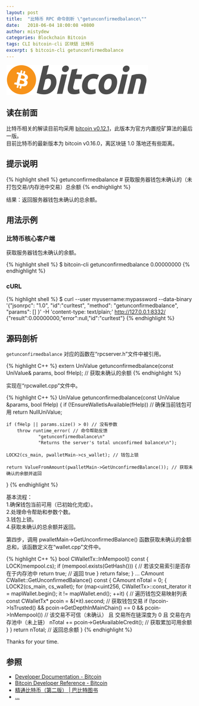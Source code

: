 ```yaml
---
layout: post
title:  "比特币 RPC 命令剖析 \"getunconfirmedbalance\""
date:   2018-06-04 18:00:08 +0800
author: mistydew
categories: Blockchain Bitcoin
tags: CLI bitcoin-cli 区块链 比特币
excerpt: $ bitcoin-cli getunconfirmedbalance
---
```

![bitcoin](/images/20180504/bitcoin.svg)

## 读在前面
比特币相关的解读目前均采用 [bitcoin v0.12.1](https://github.com/bitcoin/bitcoin/tree/v0.12.1)，此版本为官方内置挖矿算法的最后一版。<br>
目前比特币的最新版本为 bitcoin v0.16.0，离区块链 1.0 落地还有些距离。

## 提示说明

{% highlight shell %}
getunconfirmedbalance # 获取服务器钱包未确认的（未打包交易/内存池中交易）总余额
{% endhighlight %}

结果：返回服务器钱包未确认的总余额。

## 用法示例

### 比特币核心客户端

获取服务器钱包未确认的余额。

{% highlight shell %}
$ bitcoin-cli getunconfirmedbalance
0.00000000
{% endhighlight %}

### cURL

{% highlight shell %}
$ curl --user myusername:mypassword --data-binary '{"jsonrpc": "1.0", "id":"curltest", "method": "getunconfirmedbalance", "params": [] }' -H 'content-type: text/plain;' http://127.0.0.1:8332/
{"result":0.00000000,"error":null,"id":"curltest"}
{% endhighlight %}

## 源码剖析
`getunconfirmedbalance` 对应的函数在“rpcserver.h”文件中被引用。

{% highlight C++ %}
extern UniValue getunconfirmedbalance(const UniValue& params, bool fHelp); // 获取未确认的余额
{% endhighlight %}

实现在“rpcwallet.cpp”文件中。

{% highlight C++ %}
UniValue getunconfirmedbalance(const UniValue &params, bool fHelp)
{
    if (!EnsureWalletIsAvailable(fHelp)) // 确保当前钱包可用
        return NullUniValue;
    
    if (fHelp || params.size() > 0) // 没有参数
        throw runtime_error( // 命令帮助反馈
                "getunconfirmedbalance\n"
                "Returns the server's total unconfirmed balance\n");

    LOCK2(cs_main, pwalletMain->cs_wallet); // 钱包上锁

    return ValueFromAmount(pwalletMain->GetUnconfirmedBalance()); // 获取未确认的余额并返回
}
{% endhighlight %}

基本流程：<br>
1.确保钱包当前可用（已初始化完成）。<br>
2.处理命令帮助和参数个数。<br>
3.钱包上锁。<br>
4.获取未确认的总余额并返回。

第四步，调用 pwalletMain->GetUnconfirmedBalance() 函数获取未确认的金额总和，该函数定义在“wallet.cpp”文件中。

{% highlight C++ %}
bool CWalletTx::InMempool() const
{
    LOCK(mempool.cs);
    if (mempool.exists(GetHash())) { // 若该交易索引是否存在于内存池中
        return true; // 返回 true
    }
    return false;
}
...
CAmount CWallet::GetUnconfirmedBalance() const
{
    CAmount nTotal = 0;
    {
        LOCK2(cs_main, cs_wallet);
        for (map<uint256, CWalletTx>::const_iterator it = mapWallet.begin(); it != mapWallet.end(); ++it)
        { // 遍历钱包交易映射列表
            const CWalletTx* pcoin = &(*it).second; // 获取钱包交易
            if (!pcoin->IsTrusted() && pcoin->GetDepthInMainChain() == 0 && pcoin->InMempool()) // 该交易不可信（未确认） 且 交易所在链深度为 0 且 交易在内存池中（未上链）
                nTotal += pcoin->GetAvailableCredit(); // 获取累加可用余额
        }
    }
    return nTotal; // 返回总余额
}
{% endhighlight %}

Thanks for your time.

## 参照
* [Developer Documentation - Bitcoin](https://bitcoin.org/en/developer-documentation)
* [Bitcoin Developer Reference - Bitcoin](https://bitcoin.org/en/developer-reference#getconfirmedbalance)
* [精通比特币（第二版） \| 巴比特图书](http://book.8btc.com/masterbitcoin2cn)
* [...](https://github.com/mistydew/blockchain)

